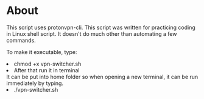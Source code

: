 <h1>About</h1>

This script uses protonvpn-cli.
This script was written for practicing coding in Linux shell script.
It doesn't do much other than automating a few commands.

To make it executable, type:
<li>chmod +x vpn-switcher.sh</li>
<li>After that run it in terminal</li>
It can be put into home folder so when opening a new terminal, it can be run immediately by typing.
<li>./vpn-switcher.sh</li>
